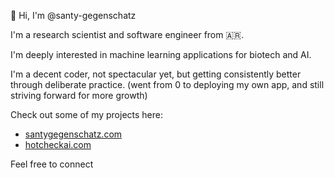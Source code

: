 👋 Hi, I'm @santy-gegenschatz

I'm a research scientist and software engineer from 🇦🇷.

I'm deeply interested in machine learning applications for biotech and AI.

I'm a decent coder, not spectacular yet, but getting consistently better through deliberate practice.
(went from 0 to deploying my own app, and still striving forward for more growth)

Check out some of my projects here: 
- [santygegenschatz.com](https://santygegenschatz.com)
- [hotcheckai.com](https://hotcheckai.com)

Feel free to connect
